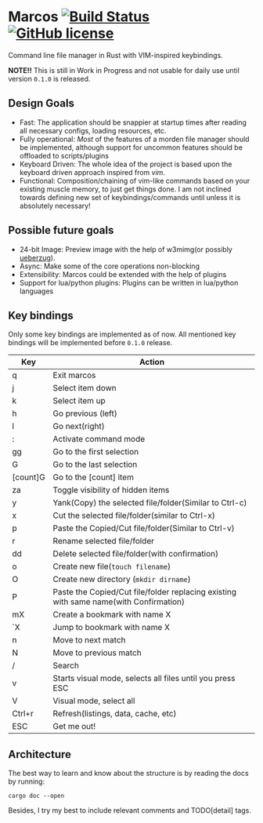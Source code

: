 # Marcos [![Build Status](https://travis-ci.org/TerminalWitchcraft/marcos.svg?branch=master)](https://travis-ci.org/TerminalWitchcraft/marcos) [![GitHub license](https://img.shields.io/github/license/TerminalWitchcraft/marcos.svg)](https://github.com/TerminalWitchcraft/marcos/blob/master/LICENSE)

Command line file manager in Rust with VIM-inspired keybindings.

**NOTE!!** This is still in Work in Progress and not usable for daily use until version `0.1.0` is released.

## Design Goals

* Fast: The application should be snappier at startup times after reading all necessary configs, loading resources, etc.
* Fully operational: _Most_ of the features of a morden file manager should be implemented, although support for uncommon features should be offloaded to scripts/plugins
* Keyboard Driven: The whole idea of the project is based upon the keyboard driven approach inspired from _vim_.
* Functional: Composition/chaining of vim-like commands based on your existing muscle memory, to just get things done. I am not inclined towards defining new set of keybindings/commands until unless it is absolutely necessary!

## Possible future goals

* 24-bit Image: Preview image with the help of w3mimg(or possibly [ueberzug](https://github.com/seebye/ueberzug)).
* Async: Make some of the core operations non-blocking
* Extensibility: Marcos could be extended with the help of plugins
* Support for lua/python plugins: Plugins can be written in lua/python languages


## Key bindings

Only some key bindings are implemented as of now. All mentioned key bindings will be implemented before `0.1.0` release.

| Key      | Action                                                                                |
|----------|---------------------------------------------------------------------------------------|
| q        | Exit marcos                                                                           |
| j        | Select item down                                                                      |
| k        | Select item up                                                                        |
| h        | Go previous (left)                                                                    |
| l        | Go next(right)                                                                        |
| :        | Activate command mode                                                                 |
| gg       | Go to the first selection                                                             |
| G        | Go to the last selection                                                              |
| [count]G | Go to the [count] item                                                                |
| za       | Toggle visibility of hidden items                                                     |
| y        | Yank(Copy) the selected file/folder(Similar to Ctrl-c)                                |
| x        | Cut the selected file/folder(similar to Ctrl-x)                                       |
| p        | Paste the Copied/Cut file/folder(Similar to Ctrl-v)                                   |
| r        | Rename selected file/folder                                                           |
| dd       | Delete selected file/folder(with confirmation)                                        |
| o        | Create new file(`touch filename`)                                                     |
| O        | Create new directory (`mkdir dirname`)                                                |
| P        | Paste the Copied/Cut file/folder replacing existing with same name(with Confirmation) |
| mX       | Create a bookmark with name X                                                         |
| `X       | Jump to bookmark with name X                                                          |
| n        | Move to next match                                                                    |
| N        | Move to previous match                                                                |
| /        | Search                                                                                |
| v        | Starts visual mode, selects all files until you press ESC                             |
| V        | Visual mode, select all                                                               |
| Ctrl+r   | Refresh(listings, data, cache, etc)                                                   |
| ESC      | Get me out!                                                                           |



## Architecture

The best way to learn and know about the structure is by reading the docs by running:
```
cargo doc --open
```

Besides, I try my best to include relevant comments and TODO[detail] tags.

